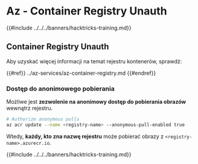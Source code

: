 # Az - Container Registry Unauth

{{#include ../../../banners/hacktricks-training.md}}

## Container Registry Unauth

Aby uzyskać więcej informacji na temat rejestru kontenerów, sprawdź:

{{#ref}}
../az-services/az-container-registry.md
{{#endref}}

### Dostęp do anonimowego pobierania

Możliwe jest **zezwolenie na anonimowy dostęp do pobierania obrazów** wewnątrz rejestru.
```bash
# Authorize anonymous pulls
az acr update --name <registry-name> --anonymous-pull-enabled true
```
Wtedy, **każdy, kto zna nazwę rejestru** może pobierać obrazy z `<registry-name>.azurecr.io`.

{{#include ../../../banners/hacktricks-training.md}}
